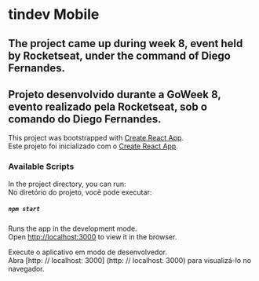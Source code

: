 # tindev Mobile

## The project came up during week 8, event held by Rocketseat, under the command of Diego Fernandes.
## Projeto desenvolvido durante a GoWeek 8, evento realizado pela Rocketseat, sob o comando do Diego Fernandes.

 This project was bootstrapped with [Create React App](https://github.com/facebook/create-react-app).<br>
 Este projeto foi inicializado com o [Create React App](https://github.com/facebook/create-react-app).<br>

### Available Scripts

 In the project directory, you can run:<br>
 No diretório do projeto, você pode executar:<br>

##### `npm start`

 Runs the app in the development mode.<br>
 Open [http://localhost:3000](http://localhost:3000) to view it in the browser.<br>

 Execute o aplicativo em modo de desenvolvedor. <br>
 Abra [http: // localhost: 3000] (http: // localhost: 3000) para visualizá-lo no navegador.<br>
